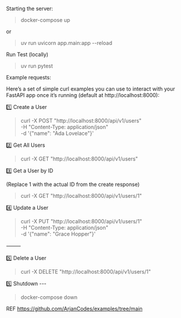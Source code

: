 Starting the server:

> docker-compose up

or

> uv run uvicorn app.main:app --reload

Run Test (locally)

> uv run pytest

Example requests:

Here’s a set of simple curl examples you can use to interact with your FastAPI app once it’s running (default at http://localhost:8000):

1️⃣ Create a User

> curl -X POST "http://localhost:8000/api/v1/users" \
     -H "Content-Type: application/json" \
     -d '{"name": "Ada Lovelace"}'


2️⃣ Get All Users

> curl -X GET "http://localhost:8000/api/v1/users"


3️⃣ Get a User by ID

(Replace 1 with the actual ID from the create response)

> curl -X GET "http://localhost:8000/api/v1/users/1"


4️⃣ Update a User

> curl -X PUT "http://localhost:8000/api/v1/users/1" \
     -H "Content-Type: application/json" \
     -d '{"name": "Grace Hopper"}'


⸻

5️⃣ Delete a User

> curl -X DELETE "http://localhost:8000/api/v1/users/1"



5️⃣ Shutdown ---

> docker-compose down




REF https://github.com/ArjanCodes/examples/tree/main
